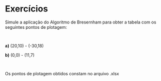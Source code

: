 <h1>Exercícios</h1>
<p>Simule a aplicação do Algoritmo de Bresernham para obter a tabela com 
os seguintes pontos de plotagem:<p>
<br>
<p><strong>a)</strong> (20,10) - (-30,18)</p>
<p><strong>b)</strong>  (0,0) - (11,7)</p>

<br>
<p>Os pontos de plotagem obtidos constam no arquivo .xlsx</p>
